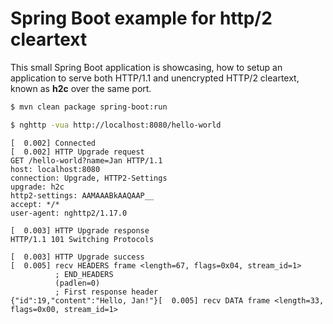 # Spring Boot example for http/2 cleartext

This small Spring Boot application is showcasing, how to setup an application to serve
both HTTP/1.1 and unencrypted HTTP/2 cleartext, known as **h2c** over the same port.

```bash
$ mvn clean package spring-boot:run
```

```bash
$ nghttp -vua http://localhost:8080/hello-world
```

```
[  0.002] Connected
[  0.002] HTTP Upgrade request
GET /hello-world?name=Jan HTTP/1.1
host: localhost:8080
connection: Upgrade, HTTP2-Settings
upgrade: h2c
http2-settings: AAMAAABkAAQAAP__
accept: */*
user-agent: nghttp2/1.17.0

[  0.003] HTTP Upgrade response
HTTP/1.1 101 Switching Protocols

[  0.003] HTTP Upgrade success
[  0.005] recv HEADERS frame <length=67, flags=0x04, stream_id=1>
          ; END_HEADERS
          (padlen=0)
          ; First response header
{"id":19,"content":"Hello, Jan!"}[  0.005] recv DATA frame <length=33, flags=0x00, stream_id=1>

```